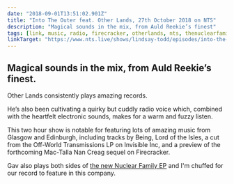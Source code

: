 ```yaml
---
date: "2018-09-01T13:51:02.901Z"
title: "Into The Outer feat. Other Lands, 27th October 2018 on NTS"
description: "Magical sounds in the mix, from Auld Reekie’s finest"
tags: [link, music, radio, firecracker, otherlands, nts, thenuclearfamily]
linkTarget: "https://www.nts.live/shows/lindsay-todd/episodes/into-the-outer-27th-october-2018"
---
```

Magical sounds in the mix, from Auld Reekie’s finest.
---

Other Lands consistently plays amazing records. 

He’s also been cultivating a quirky but cuddly radio voice which, combined with the heartfelt electronic sounds, makes for a warm and fuzzy listen.

This two hour show is notable for featuring lots of amazing music from Glasgow and Edinburgh, including tracks by Being, Lord of the Isles, a cut from the Off-World Transmissions LP on Invisible Inc, and a preview of the forthcoming Mac-Talla Nan Creag sequel on Firecracker.

Gav also plays both sides of [the new Nuclear Family EP](https://fuzzylogic.me/posts/surface-noise) and I'm chuffed for our record to feature in this company.
